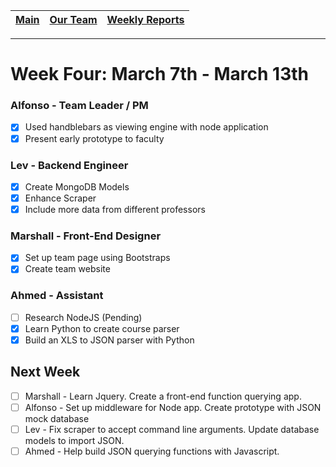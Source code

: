 [Main](../../master/README.md) | [Our Team](../../master/our_team/README.md) | [Weekly Reports](../weekly_reports)
------------ | ------------- | -------------
---
# Week Four: March 7th - March 13th

### Alfonso - Team Leader / PM

- [x] Used handblebars as viewing engine with node application
- [x] Present early prototype to faculty

### Lev - Backend Engineer

- [x] Create MongoDB Models 
- [x] Enhance Scraper
- [x] Include more data from different professors

### Marshall - Front-End Designer

- [x] Set up team page using Bootstraps
- [x] Create team website

### Ahmed - Assistant

- [ ] Research NodeJS (Pending)
- [x] Learn Python to create course parser 
- [X] Build an XLS to JSON parser with Python  

## Next Week

- [ ] Marshall - Learn Jquery. Create a front-end function querying app.
- [ ] Alfonso - Set up middleware for Node app. Create prototype with JSON mock database
- [ ] Lev - Fix scraper to accept command line arguments. Update database models to import JSON.
- [ ] Ahmed - Help build JSON querying functions with Javascript.
